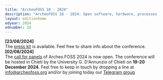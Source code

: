 ```yaml
---
title: "ArcheoFOSS 18 - 2024"
description: "ArcheoFOSS 18 - 2024: Open software, hardware, processes, data and formats in archaeological research will be hosted in Chieti by the University G. D'Annunzio of Chieti on 19-20 December 2024"
layout: editionhome
edyear: 2024
ednumber: 18
---
```


**[23/08/2024]**  
The [press kit](/2024/press-kit2024.md)  is available. Feel free to share info about the conference.
**[02/08/2024]**  
The [call for panels](/2024/call-for-panels) of Archeo.FOSS 2024 is now open.
The conference will be hosted in Chieti by the University G. D'Annunzio of Chieti on **19-20 December 2024**. 
Feel free to keep in touch by dropping a line at [info@archeofoss.org](mailto:archaeofoss.org) and/or by joining today our [<i class="fa fa-telegram" aria-hidden="true"></i> Telegram group](https://t.me/ArcheoFOSS)

